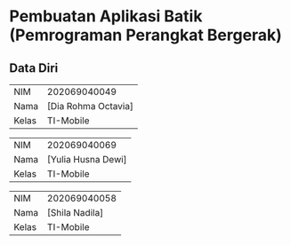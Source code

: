 # Pembuatan Aplikasi Batik (Pemrograman Perangkat Bergerak)

## Data Diri

|||
|--|--|
|NIM|202069040049|
|Nama|[Dia Rohma Octavia]|
|Kelas|TI-Mobile|

|||
|--|--|
|NIM|202069040069|
|Nama|[Yulia Husna Dewi]|
|Kelas|TI-Mobile|

|||
|--|--|
|NIM|202069040058|
|Nama|[Shila Nadila]|
|Kelas|TI-Mobile|
